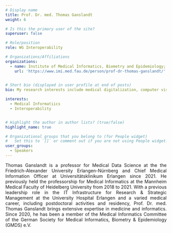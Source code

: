```yaml
---
# Display name
title: Prof. Dr. med. Thomas Ganslandt
weight: 6

# Is this the primary user of the site?
superuser: false

# Role/position
role: WG Interoperability

# Organizations/Affiliations
organizations:
  - name: Institute of Medical Informatics, Biometry and Epidemiology; University of Erlangen-Nürnberg 
    url: 'https://www.imi.med.fau.de/person/prof-dr-thomas-ganslandt/'
 

# Short bio (displayed in user profile at end of posts)
bio: My research interests include medical digitalization, computer vision and radiology.

interests:
  - Medical Informatiics
  - Interoperability


# Highlight the author in author lists? (true/false)
highlight_name: true

# Organizational groups that you belong to (for People widget)
#   Set this to `[]` or comment out if you are not using People widget.
user_groups:
  - Speakers
---
```

 <p class="bottom-three">
  Thomas Ganslandt is a professor for Medical Data Science at the the Friedrich-Alexander University Erlangen-Nürnberg and Chief Medical Information Officer at Universitätsklinikum Erlangen since 2021. He previously held the professorship for Medical Informatics at the Mannheim Medical Faculty of Heidelberg University from 2018 to 2021. With a previous leadership role in the IT Infrastructure for Research & Strategic Management at the University Hospital Erlangen and a varied medical career, including postdoctoral activities and residency, Prof. Dr. med. Thomas Ganslandt brings extensive expertise in medicine and informatics. Since 2020, he has been a member of the Medical Informatics Committee of the German Society for Medical Informatics, Biometry & Epidemiology (GMDS) e.V.
</p>
<style>
  .bottom-three {
    margin-bottom: 2 cm;
    text-align: justify;
    hyphens: auto;
    -webkit-hyphens: auto;
  }
</style>
